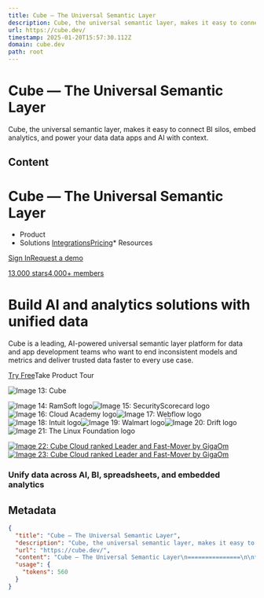 ```yaml
---
title: Cube — The Universal Semantic Layer
description: Cube, the universal semantic layer, makes it easy to connect BI silos, embed analytics, and power your data data apps and AI with context.
url: https://cube.dev/
timestamp: 2025-01-20T15:57:30.112Z
domain: cube.dev
path: root
---
```


# Cube — The Universal Semantic Layer


Cube, the universal semantic layer, makes it easy to connect BI silos, embed analytics, and power your data data apps and AI with context.


## Content

Cube — The Universal Semantic Layer
===============

*   Product
*   Solutions
[Integrations](https://cube.dev/integrations)[Pricing](https://cube.dev/pricing)*   Resources

[Sign In](https://cubecloud.dev/auth)[Request a demo](https://cube.dev/contact)

[13,000 stars](https://github.com/cube-js/cube.js)[4,000+ members](https://slack.cube.dev/)

Build AI and analytics solutions with unified data
==================================================

Cube is a leading, AI-powered universal semantic layer platform for data and app development teams who want to end inconsistent models and metrics and deliver trusted data faster to every use case.

[Try Free](https://cubecloud.dev/auth/signup)Take Product Tour

![Image 13: Cube](https://ucarecdn.com/4abcba5d-e20f-4bac-87d3-39f7f555c8ca/-/quality/smart/-/format/auto/)

![Image 14: RamSoft logo](https://static.cube.dev/companies/ramsoft-grayscale.svg)![Image 15: SecurityScorecard logo](https://static.cube.dev/companies/security_scorecard-grayscale.svg)![Image 16: Cloud Academy logo](https://static.cube.dev/companies/cloud_academy-grayscale.svg)![Image 17: Webflow logo](https://cube.dev/images/logos/webflow-grayscale.svg)![Image 18: Intuit logo](https://static.cube.dev/companies/intuit-grayscale.svg)![Image 19: Walmart logo](https://static.cube.dev/companies/walmart-grayscale.svg)![Image 20: Drift logo](https://static.cube.dev/companies/drift-grayscale.svg)![Image 21: The Linux Foundation logo](https://cube.dev/images/logos/linux-grayscale.svg)

[![Image 22: Cube Cloud ranked Leader and Fast-Mover by GigaOm](https://ucarecdn.com/c4a14f90-315e-4ac6-a96d-fdd8396bc5d1/gigaomsonarbannerdesktop.png)![Image 23: Cube Cloud ranked Leader and Fast-Mover by GigaOm](https://ucarecdn.com/9064ca54-48c1-4fc1-a0f2-3aa271de456f/gigaomsonarbannermobile.png)](https://cube.dev/blog/cube-cloud-named-fast-moving-leader-in-gigaoms-2024-sonar-report?utm_source=cube&utm_medium=homepagebanner)

### Unify data across AI, BI, spreadsheets, and embedded analytics

## Metadata

```json
{
  "title": "Cube — The Universal Semantic Layer",
  "description": "Cube, the universal semantic layer, makes it easy to connect BI silos, embed analytics, and power your data data apps and AI with context.",
  "url": "https://cube.dev/",
  "content": "Cube — The Universal Semantic Layer\n===============\n\n*   Product\n*   Solutions\n[Integrations](https://cube.dev/integrations)[Pricing](https://cube.dev/pricing)*   Resources\n\n[Sign In](https://cubecloud.dev/auth)[Request a demo](https://cube.dev/contact)\n\n[13,000 stars](https://github.com/cube-js/cube.js)[4,000+ members](https://slack.cube.dev/)\n\nBuild AI and analytics solutions with unified data\n==================================================\n\nCube is a leading, AI-powered universal semantic layer platform for data and app development teams who want to end inconsistent models and metrics and deliver trusted data faster to every use case.\n\n[Try Free](https://cubecloud.dev/auth/signup)Take Product Tour\n\n![Image 13: Cube](https://ucarecdn.com/4abcba5d-e20f-4bac-87d3-39f7f555c8ca/-/quality/smart/-/format/auto/)\n\n![Image 14: RamSoft logo](https://static.cube.dev/companies/ramsoft-grayscale.svg)![Image 15: SecurityScorecard logo](https://static.cube.dev/companies/security_scorecard-grayscale.svg)![Image 16: Cloud Academy logo](https://static.cube.dev/companies/cloud_academy-grayscale.svg)![Image 17: Webflow logo](https://cube.dev/images/logos/webflow-grayscale.svg)![Image 18: Intuit logo](https://static.cube.dev/companies/intuit-grayscale.svg)![Image 19: Walmart logo](https://static.cube.dev/companies/walmart-grayscale.svg)![Image 20: Drift logo](https://static.cube.dev/companies/drift-grayscale.svg)![Image 21: The Linux Foundation logo](https://cube.dev/images/logos/linux-grayscale.svg)\n\n[![Image 22: Cube Cloud ranked Leader and Fast-Mover by GigaOm](https://ucarecdn.com/c4a14f90-315e-4ac6-a96d-fdd8396bc5d1/gigaomsonarbannerdesktop.png)![Image 23: Cube Cloud ranked Leader and Fast-Mover by GigaOm](https://ucarecdn.com/9064ca54-48c1-4fc1-a0f2-3aa271de456f/gigaomsonarbannermobile.png)](https://cube.dev/blog/cube-cloud-named-fast-moving-leader-in-gigaoms-2024-sonar-report?utm_source=cube&utm_medium=homepagebanner)\n\n### Unify data across AI, BI, spreadsheets, and embedded analytics",
  "usage": {
    "tokens": 560
  }
}
```
